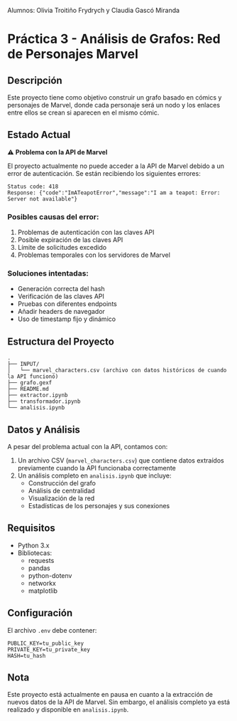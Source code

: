 Alumnos: Olivia Troitiño Frydrych y Claudia Gascó Miranda

# Práctica 3 - Análisis de Grafos: Red de Personajes Marvel

## Descripción
Este proyecto tiene como objetivo construir un grafo basado en cómics y personajes de Marvel, donde cada personaje será un nodo y los enlaces entre ellos se crean si aparecen en el mismo cómic.




## Estado Actual
⚠️ **Problema con la API de Marvel**

El proyecto actualmente no puede acceder a la API de Marvel debido a un error de autenticación. Se están recibiendo los siguientes errores:

```
Status code: 418
Response: {"code":"ImATeapotError","message":"I am a teapot: Error: Server not available"}
```

### Posibles causas del error:
1. Problemas de autenticación con las claves API
2. Posible expiración de las claves API
3. Límite de solicitudes excedido
4. Problemas temporales con los servidores de Marvel
### Soluciones intentadas:
- Generación correcta del hash 
- Verificación de las claves API
- Pruebas con diferentes endpoints
- Añadir headers de navegador
- Uso de timestamp fijo y dinámico

## Estructura del Proyecto
```
.
├── INPUT/
│   └── marvel_characters.csv (archivo con datos históricos de cuando la API funcionó)
├── grafo.gexf
├── README.md
├── extractor.ipynb
├── transformador.ipynb
└── analisis.ipynb
```

## Datos y Análisis
A pesar del problema actual con la API, contamos con:
1. Un archivo CSV (`marvel_characters.csv`) que contiene datos extraídos previamente cuando la API funcionaba correctamente
2. Un análisis completo en `analisis.ipynb` que incluye:
   - Construcción del grafo
   - Análisis de centralidad
   - Visualización de la red
   - Estadísticas de los personajes y sus conexiones

## Requisitos
- Python 3.x
- Bibliotecas:
  - requests
  - pandas
  - python-dotenv
  - networkx
  - matplotlib

## Configuración
El archivo `.env` debe contener:
```
PUBLIC_KEY=tu_public_key
PRIVATE_KEY=tu_private_key
HASH=tu_hash
```

## Nota
Este proyecto está actualmente en pausa en cuanto a la extracción de nuevos datos de la API de Marvel. Sin embargo, el análisis completo ya está realizado y disponible en `analisis.ipynb`.
